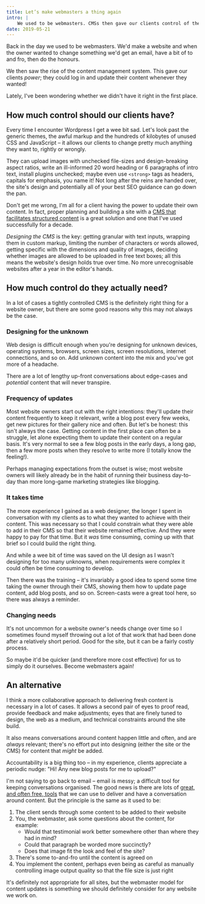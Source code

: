 ```yaml
---
title: Let’s make webmasters a thing again
intro: |
    We used to be webmasters. CMSs then gave our clients control of their websites, but I can't help wondering if we had it right in the first place.
date: 2019-05-21
---
```


Back in the day we used to be webmasters. We'd make a website and when the owner wanted to change something we'd get an email, have a bit of to and fro, then do the honours.

We then saw the rise of the content management system. This gave our clients *power*; they could log in and update their content whenever they wanted!

Lately, I've been wondering whether we didn't have it right in the first place.


## How much control should our clients have?

Every time I encounter Wordpress I get a wee bit sad. Let's look past the generic themes, the awful markup and the hundreds of kilobytes of unused CSS and JavaScript – it allows our clients to change pretty much anything they want to, rightly or wrongly.

They can upload images with unchecked file-sizes and design-breaking aspect ratios, write an ill-informed 20 word heading or 6 paragraphs of intro text, install plugins unchecked; maybe even use `<strong>` tags as headers, capitals for emphasis, you name it! Not long after the reins are handed over, the site's design and potentially all of your best SEO guidance can go down the pan.

Don't get me wrong, I'm all for a client having the power to update their own content. In fact, proper planning and building a site with a [CMS that facilitates structured content](https://grabaperch.com/blog/archive/structured-content-management-with-perch) is a great solution and one that I've used successfully for a decade.

*Designing the CMS* is the key: getting granular with text inputs, wrapping them in custom markup, limiting the number of characters or words allowed, getting specific with the dimensions and quality of images, deciding whether images are allowed to be uploaded in free text boxes; all this means the website's design holds true over time. No more unrecognisable websites after a year in the editor's hands.


## How much control do they actually need?

In a lot of cases a tightly controlled CMS is the definitely right thing for a website owner, but there are some good reasons why this may not always be the case.

### Designing for the unknown

Web design is difficult enough when you're designing for unknown devices, operating systems, browsers, screen sizes, screen resolutions, internet connections, and so on. Add unknown content into the mix and you've got more of a headache.

There are a lot of lengthy up-front conversations about edge-cases and *potential* content that will never transpire.

### Frequency of updates

Most website owners start out with the right intentions: they'll update their content frequently to keep it relevant, write a blog post every few weeks, get new pictures for their gallery nice and often. But let's be honest: this isn't always the case. Getting content in the first place can often be a struggle, let alone expecting them to update their content on a regular basis. It's very normal to see a few blog posts in the early days, a long gap, then a few more posts when they resolve to write more (I totally know the feeling!).

Perhaps managing expectations from the outset is wise; most website owners will likely already be in the habit of running their business day-to-day than more long-game marketing strategies like blogging.

### It takes time

The more experience I gained as a web designer, the longer I spent in conversation with my clients as to what they wanted to achieve with their content. This was necessary so that I could constrain what they were able to add in their CMS so that their website remained effective. And they were happy to pay for that time. But it *was* time consuming, coming up with that brief so I could build the right thing.

And while a wee bit of time was saved on the UI design as I wasn't designing for too many unknowns, when requirements were complex it could often be time consuming to develop.

Then there was the training – it's invariably a good idea to spend some time taking the owner through their CMS, showing them how to update page content, add blog posts, and so on. Screen-casts were a great tool here, so there was always a reminder.

### Changing needs

It's not uncommon for a website owner's needs change over time so I sometimes found myself throwing out a lot of that work that had been done after a relatively short period. Good for the site, but it can be a fairly costly process.

So maybe it'd be quicker (and therefore more cost effective) for us to simply do it ourselves. Become webmasters again!


## An alternative

I think a more collaborative approach to delivering fresh content is necessary in a lot of cases. It allows a second pair of eyes to proof read, provide feedback and make adjustments; eyes that are finely tuned to design, the web as a medium, and technical constraints around the site build.

It also means conversations around content happen little and often, and are *always* relevant; there's no effort put into designing (either the site or the CMS) for content that *might* be added.

Accountability is a big thing too – in my experience, clients appreciate a periodic nudge: "Hi! Any new blog posts for me to upload?"

I'm not saying to go back to email – email is messy; a difficult tool for keeping conversations organised. The good news is there are lots of [great, and often free, tools](https://trello.com) that we can use to deliver and have a conversation around content. But the principle is the same as it used to be:

1. The client sends through some content to be added to their website
2. You, the webmaster, ask some questions about the content, for example:
    - Would that testimonial work better somewhere other than where they had in mind?
    - Could that paragraph be worded more succinctly?
    - Does that image fit the look and feel of the site?
3. There's some to-and-fro until the content is agreed on
4. You implement the content, perhaps even being as careful as manually controlling image output quality so that the file size is just right

It's definitely not appropriate for all sites, but the webmaster model for content updates is something we should definitely consider for any website we work on.
